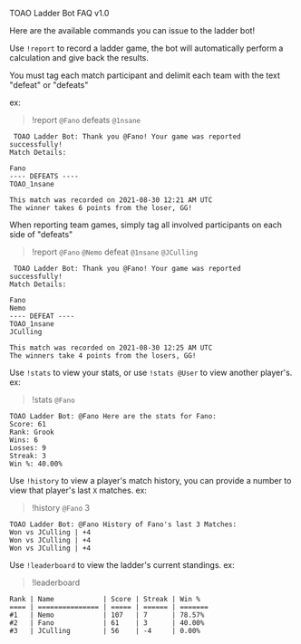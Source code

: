 TOAO Ladder Bot FAQ
v1.0

Here are the available commands you can issue to the ladder bot!

Use `!report` to record a ladder game, the bot will automatically perform a calculation and give back the results.

You must tag each match participant and delimit each team with the text "defeat" or "defeats"  

ex:
> !report `@Fano` defeats `@1nsane`
```
 TOAO Ladder Bot: Thank you @Fano! Your game was reported successfully!
Match Details:

Fano
---- DEFEATS ----
TOAO_1nsane

This match was recorded on 2021-08-30 12:21 AM UTC
The winner takes 6 points from the loser, GG!
```

When reporting team games, simply tag all involved participants on each side of "defeats"
> !report `@Fano` `@Nemo` defeat `@1nsane` `@JCulling`
```
 TOAO Ladder Bot: Thank you @Fano! Your game was reported successfully!
Match Details:

Fano
Nemo
---- DEFEAT ----
TOAO_1nsane
JCulling

This match was recorded on 2021-08-30 12:25 AM UTC
The winners take 4 points from the losers, GG!
```

Use `!stats` to view your stats, or use `!stats @User` to view another player's.
ex:
> !stats `@Fano`
```
TOAO Ladder Bot: @Fano Here are the stats for Fano:
Score: 61
Rank: Grook
Wins: 6
Losses: 9
Streak: 3
Win %: 40.00%
```

Use `!history` to view a player's match history, you can provide a number to view that player's last `X` matches.
ex:
> !history `@Fano` 3
```
TOAO Ladder Bot: @Fano History of Fano's last 3 Matches:
Won vs JCulling | +4
Won vs JCulling | +4
Won vs JCulling | +4
```

Use `!leaderboard` to view the ladder's current standings.
ex:
> !leaderboard
```
Rank | Name            | Score | Streak | Win %  
==== | =============== | ===== | ====== | =======
#1   | Nemo            | 107   | 7      | 78.57% 
#2   | Fano            | 61    | 3      | 40.00% 
#3   | JCulling        | 56    | -4     | 0.00%  
```